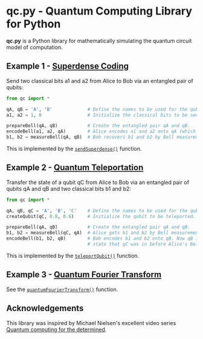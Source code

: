 # qc.py - Quantum Computing Library for Python

**qc.py** is a Python library for mathematically simulating the quantum circuit model of computation.

## Example 1 - [Superdense Coding](https://en.wikipedia.org/wiki/Superdense_coding)

Send two classical bits a1 and a2 from Alice to Bob via an entangled pair of qubits:

```python
from qc import *

qA, qB = 'A', 'B'             # Define the names to be used for the qubits.
a1, a2 = 1, 0                 # Initialize the classical bits to be sent.

prepareBell(qA, qB)           # Create the entangled pair qA and qB.
encodeBell(a1, a2, qA)        # Alice encodes a1 and a2 onto qA (which also affects qB).
b1, b2 = measureBell(qA, qB)  # Bob recovers b1 and b2 by Bell measurement of qA and qB.
```

This is implemented by the [`sendSuperdense()`](https://github.com/nightjuggler/qc/blob/92667c71095a66dbd80e3bbb51dd2cef9171b55b/qc.py#L440-L443) function.

## Example 2 - [Quantum Teleportation](https://en.wikipedia.org/wiki/Quantum_teleportation)

Transfer the state of a qubit qC from Alice to Bob via an entangled pair of qubits qA and qB and two classical bits b1 and b2:

```python
from qc import *

qA, qB, qC = 'A', 'B', 'C'    # Define the names to be used for the qubits.
createQubit(qC, 0.8, 0.6)     # Initialize the qubit to be teleported.

prepareBell(qA, qB)           # Create the entangled pair qA and qB.
b1, b2 = measureBell(qC, qA)  # Alice gets b1 and b2 by Bell measurement of qC and qA.
encodeBell(b1, b2, qB)        # Bob encodes b1 and b2 onto qB. Now qB is in the same
                              # state that qC was in before Alice's Bell measurement.
```

This is implemented by the [`teleportQubit()`](https://github.com/nightjuggler/qc/blob/92667c71095a66dbd80e3bbb51dd2cef9171b55b/qc.py#L445-L448) function.

## Example 3 - [Quantum Fourier Transform](https://en.wikipedia.org/wiki/Quantum_Fourier_transform)

See the [`quantumFourierTransform()`](https://github.com/nightjuggler/qc/blob/92667c71095a66dbd80e3bbb51dd2cef9171b55b/qc.py#L450-L466) function.

## Acknowledgements

This library was inspired by Michael Nielsen's excellent video series [Quantum computing for the determined](http://michaelnielsen.org/blog/quantum-computing-for-the-determined/).

